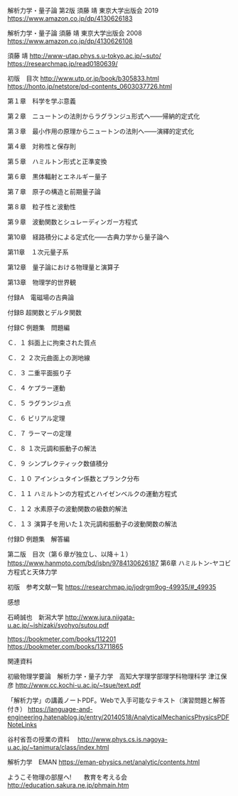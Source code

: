 解析力学・量子論 第2版 須藤 靖 東京大学出版会 2019
https://www.amazon.co.jp/dp/4130626183

解析力学・量子論 須藤 靖 東京大学出版会 2008
https://www.amazon.co.jp/dp/4130626108

須藤 靖
http://www-utap.phys.s.u-tokyo.ac.jp/~suto/
https://researchmap.jp/read0180639/

初版　目次
http://www.utp.or.jp/book/b305833.html
https://honto.jp/netstore/pd-contents_0603037726.html

第１章　科学を学ぶ意義

第２章　ニュートンの法則からラグランジュ形式へ――帰納的定式化

第３章　最小作用の原理からニュートンの法則へ――演繹的定式化

第４章　対称性と保存則

第５章　ハミルトン形式と正準変換

第６章　黒体輻射とエネルギー量子

第７章　原子の構造と前期量子論

第８章　粒子性と波動性

第９章　波動関数とシュレーディンガー方程式

第10章　経路積分による定式化――古典力学から量子論へ

第11章　１次元量子系

第12章　量子論における物理量と演算子

第13章　物理学的世界観

付録A　電磁場の古典論

付録B 超関数とデルタ関数

付録C 例題集　問題編

Ｃ．１ 斜面上に拘束された質点

Ｃ．２ ２次元曲面上の測地線

Ｃ．３ 二重平面振り子

Ｃ．４ ケプラー運動

Ｃ．５ ラグランジュ点

Ｃ．６ ビリアル定理

Ｃ．７ ラーマーの定理

Ｃ．８ １次元調和振動子の解法

Ｃ．９ シンプレクティック数値積分

Ｃ．１０ アインシュタイン係数とプランク分布

Ｃ．１１ ハミルトンの方程式とハイゼンベルクの運動方程式

Ｃ．１２ 水素原子の波動関数の級数的解法

Ｃ．１３ 演算子を用いた１次元調和振動子の波動関数の解法

付録D 例題集　解答編

第二版　目次（第６章が独立し、以降＋１）
https://www.hanmoto.com/bd/isbn/9784130626187
第6章 ハミルトン-ヤコビ方程式と天体力学

初版　参考文献一覧
https://researchmap.jp/jodrgm9og-49935/#_49935


感想

石崎誠也　新潟大学
http://www.jura.niigata-u.ac.jp/~ishizaki/syohyo/sutou.pdf

https://bookmeter.com/books/112201
https://bookmeter.com/books/13711865

関連資料

初級物理学要論　解析力学・量子力学　高知大学理学部理学科物理科学  津江保彦
http://www.cc.kochi-u.ac.jp/~tsue/text.pdf

「解析力学」の講義ノートPDF。Webで入手可能なテキスト（演習問題と解答付き）
https://language-and-engineering.hatenablog.jp/entry/20140518/AnalyticalMechanicsPhysicsPDFNoteLinks

谷村省吾の授業の資料　
http://www.phys.cs.is.nagoya-u.ac.jp/~tanimura/class/index.html

解析力学　EMAN
https://eman-physics.net/analytic/contents.html


ようこそ物理の部屋へ!　　教育を考える会
http://education.sakura.ne.jp/phmain.htm
